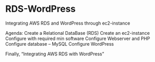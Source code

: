 # RDS-WordPress
Integrating AWS RDS and WordPress through ec2-instance

Agenda:
Create a Relational DataBase (RDS)
Create an ec2-instance
Configure with required min software
Configure Webserver and PHP
Configure database – MySQL
Configure WordPress

Finally,
“Integrating AWS RDS with WordPress”
